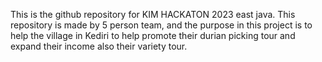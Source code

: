 This is the github repository for KIM HACKATON 2023 east java.
This repository is made by 5 person team, and the purpose in this project is to help the village in Kediri to help promote their durian picking tour and expand their income also their variety tour.
